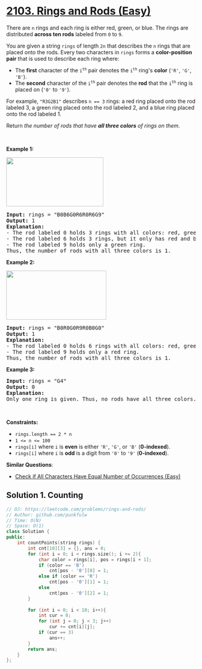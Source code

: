# [2103. Rings and Rods (Easy)](https://leetcode.com/problems/rings-and-rods/)

<p>There are <code>n</code> rings and each ring is either red, green, or blue. The rings are distributed <strong>across ten rods</strong> labeled from <code>0</code> to <code>9</code>.</p>

<p>You are given a string <code>rings</code> of length <code>2n</code> that describes the <code>n</code> rings that are placed onto the rods. Every two characters in <code>rings</code> forms a <strong>color-position pair</strong> that is used to describe each ring where:</p>

<ul>
	<li>The <strong>first</strong> character of the <code>i<sup>th</sup></code> pair denotes the <code>i<sup>th</sup></code> ring's <strong>color</strong> (<code>'R'</code>, <code>'G'</code>, <code>'B'</code>).</li>
	<li>The <strong>second</strong> character of the <code>i<sup>th</sup></code> pair denotes the <strong>rod</strong> that the <code>i<sup>th</sup></code> ring is placed on (<code>'0'</code> to <code>'9'</code>).</li>
</ul>

<p>For example, <code>"R3G2B1"</code> describes <code>n == 3</code> rings: a red ring placed onto the rod labeled 3, a green ring placed onto the rod labeled 2, and a blue ring placed onto the rod labeled 1.</p>

<p>Return <em>the number of rods that have <strong>all three colors</strong> of rings on them.</em></p>

<p>&nbsp;</p>
<p><strong>Example 1:</strong></p>
<img alt="" src="https://assets.leetcode.com/uploads/2021/11/23/ex1final.png" style="width: 258px; height: 130px;">
<pre><strong>Input:</strong> rings = "B0B6G0R6R0R6G9"
<strong>Output:</strong> 1
<strong>Explanation:</strong> 
- The rod labeled 0 holds 3 rings with all colors: red, green, and blue.
- The rod labeled 6 holds 3 rings, but it only has red and blue.
- The rod labeled 9 holds only a green ring.
Thus, the number of rods with all three colors is 1.
</pre>

<p><strong>Example 2:</strong></p>
<img alt="" src="https://assets.leetcode.com/uploads/2021/11/23/ex2final.png" style="width: 266px; height: 130px;">
<pre><strong>Input:</strong> rings = "B0R0G0R9R0B0G0"
<strong>Output:</strong> 1
<strong>Explanation:</strong> 
- The rod labeled 0 holds 6 rings with all colors: red, green, and blue.
- The rod labeled 9 holds only a red ring.
Thus, the number of rods with all three colors is 1.
</pre>

<p><strong>Example 3:</strong></p>

<pre><strong>Input:</strong> rings = "G4"
<strong>Output:</strong> 0
<strong>Explanation:</strong> 
Only one ring is given. Thus, no rods have all three colors.
</pre>

<p>&nbsp;</p>
<p><strong>Constraints:</strong></p>

<ul>
	<li><code>rings.length == 2 * n</code></li>
	<li><code>1 &lt;= n &lt;= 100</code></li>
	<li><code>rings[i]</code> where <code>i</code> is <strong>even</strong> is either <code>'R'</code>, <code>'G'</code>, or <code>'B'</code> (<strong>0-indexed</strong>).</li>
	<li><code>rings[i]</code> where <code>i</code> is <strong>odd</strong> is a digit from <code>'0'</code> to <code>'9'</code> (<strong>0-indexed</strong>).</li>
</ul>


**Similar Questions**:
* [Check if All Characters Have Equal Number of Occurrences (Easy)](https://leetcode.com/problems/check-if-all-characters-have-equal-number-of-occurrences/)

## Solution 1. Counting

```cpp
// OJ: https://leetcode.com/problems/rings-and-rods/
// Author: github.com/punkfulw
// Time: O(N)
// Space: O(1)
class Solution {
public:
    int countPoints(string rings) {
        int cnt[10][3] = {}, ans = 0;
        for (int i = 0; i < rings.size(); i += 2){
            char color = rings[i], pos = rings[i + 1];
            if (color == 'B')
                cnt[pos - '0'][0] = 1;
            else if (color == 'R')
                cnt[pos - '0'][1] = 1;
            else 
                cnt[pos - '0'][2] = 1;
        }
        
        for (int i = 0; i < 10; i++){
            int cur = 0;
            for (int j = 0; j < 3; j++)
                cur += cnt[i][j];
            if (cur == 3)
                ans++;
        }
        return ans;
    }
};
```
